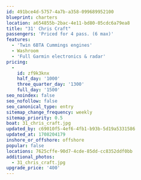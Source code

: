 ```yaml
---
id: 491bce4d-5757-4a7b-a358-099689952100
blueprint: charters
location: a654855b-2bac-4e11-bd80-05cdc6a79ea8
title: "31' Chris Craft"
passengers: 'Priced for 4 pass. (6 max)'
features:
  - 'Twin 6BTA Cummings engines'
  - Washroom
  - 'Full Garmin electronics & radar'
pricing:
  -
    id: zf9k3knx
    half_day: '1000'
    three_quarter_day: '1300'
    full_day: '1500'
seo_noindex: false
seo_nofollow: false
seo_canonical_type: entry
sitemap_change_frequency: weekly
sitemap_priority: 0.5
boat: 31_chris_craft.jpg
updated_by: c69010f5-4ef6-4fb1-b93b-5d19a5331586
updated_at: 1708204179
inshore_or_offshore: offshore
popular: false
locations: 7625cffe-90d7-4cde-85dd-cc8352ddf0bb
additional_photos:
  - 31_chris_craft.jpg
upgrade_price: '400'
---
```

